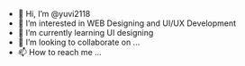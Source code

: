 - 👋 Hi, I’m @yuvi2118
- 👀 I’m interested in WEB Designing and UI/UX Development
- 🌱 I’m currently learning UI designing
- 💞️ I’m looking to collaborate on ...
- 📫 How to reach me ...

<!---
yuvi2118/yuvi2118 is a ✨ special ✨ repository because its `README.md` (this file) appears on your GitHub profile.
You can click the Preview link to take a look at your changes.
--->
